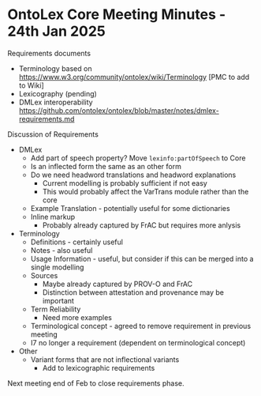 # OntoLex Core Meeting Minutes - 24th Jan 2025

Requirements documents
* Terminology based on https://www.w3.org/community/ontolex/wiki/Terminology [PMC to add to Wiki]
* Lexicography (pending)
* DMLex interoperability https://github.com/ontolex/ontolex/blob/master/notes/dmlex-requirements.md

Discussion of Requirements
* DMLex
  * Add part of speech property? Move `lexinfo:partOfSpeech` to Core
  * Is an inflected form the same as an other form
  * Do we need headword translations and headword explanations
    * Current modelling is probably sufficient if not easy
    * This would probably affect the VarTrans module rather than the core
  * Example Translation - potentially useful for some dictionaries
  * Inline markup
    * Probably already captured by FrAC but requires more anlysis
* Terminology
  * Definitions - certainly useful
  * Notes - also useful
  * Usage Information - useful, but consider if this can be merged into a single modelling
  * Sources
    * Maybe already captured by PROV-O and FrAC
    * Distinction between attestation and provenance may be important
  * Term Reliability
    * Need more examples
  * Terminological concept - agreed to remove requirement in previous meeting
  * I7 no longer a requirement (dependent on terminological concept)
* Other
  * Variant forms that are not inflectional variants
    * Add to lexicographic requirements
   
Next meeting end of Feb to close requirements phase.
